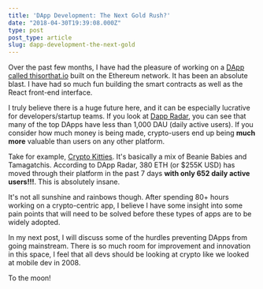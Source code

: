 ```yaml
---
title: 'DApp Development: The Next Gold Rush?'
date: "2018-04-30T19:39:08.000Z"
type: post 
post_type: article
slug: dapp-development-the-next-gold
---
```

Over the past few months, I have had the pleasure of working on a [DApp called thisorthat.io](http://thisorthat.io) built on the Ethereum network.  It has been an absolute blast.  I have had so much fun building the smart contracts as well as the React front-end interface.  

I truly believe there is a huge future here, and it can be especially lucrative for developers/startup teams.  If you look at [Dapp Radar](https://dappradar.com/), you can see that many of the top DApps have less than 1,000 DAU (daily active users).  If you consider how much money is being made, crypto-users end up being **much more** valuable than users on any other platform. 

Take for example, [Crypto Kitties](https://www.cryptokitties.co/). It&#39;s basically a mix of Beanie Babies and Tamagatchis. According to DApp Radar, 380 ETH (or $255K USD) has moved through their platform in the past 7 days **with only 652 daily active users!!!**. This is absolutely insane.

It&#39;s not all sunshine and rainbows though.  After spending 80+ hours working on a crypto-centric app, I believe I have some insight into some pain points that will need to be solved before these types of apps are to be widely adopted. 

In my next post, I will discuss some of the hurdles preventing DApps from going mainstream.  There is so much room for improvement and innovation in this space, I feel that all devs should be looking at crypto like we looked at mobile dev in 2008.

To the moon!

